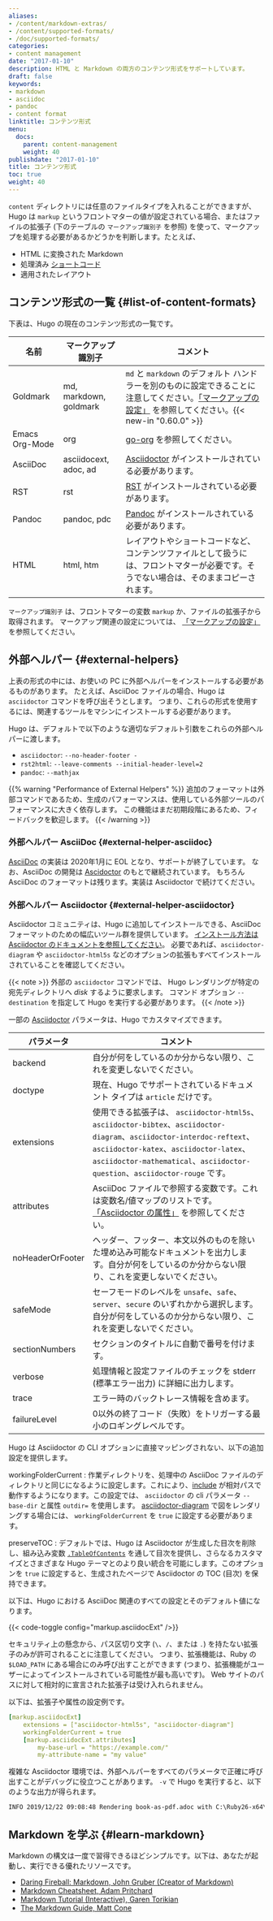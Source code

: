 ```yaml
---
aliases:
- /content/markdown-extras/
- /content/supported-formats/
- /doc/supported-formats/
categories:
- content management
date: "2017-01-10"
description: HTML と Markdown の両方のコンテンツ形式をサポートしています。
draft: false
keywords:
- markdown
- asciidoc
- pandoc
- content format
linktitle: コンテンツ形式
menu:
  docs:
    parent: content-management
    weight: 40
publishdate: "2017-01-10"
title: コンテンツ形式
toc: true
weight: 40
---
```


`content` ディレクトリには任意のファイルタイプを入れることができますが、Hugo は `markup` というフロントマターの値が設定されている場合、またはファイルの拡張子 (下のテーブルの `マークアップ識別子` を参照) を使って、マークアップを処理する必要があるかどうかを判断します。たとえば、

* HTML に変換された Markdown
* 処理済み [ショートコード](/content-management/shortcodes/)
* 適用されたレイアウト

## コンテンツ形式の一覧 {#list-of-content-formats}

下表は、Hugo の現在のコンテンツ形式の一覧です。

| 名前  | マークアップ識別子 | コメント |
| ------------- | ------------- |-------------|
| Goldmark  | md, markdown, goldmark  | `md` と `markdown` のデフォルト ハンドラーを別のものに設定できることに注意してください。[「マークアップの設定」](/getting-started/configuration-markup/) を参照してください。{{< new-in "0.60.0" >}} |
| Emacs Org-Mode | org | [go-org](https://github.com/niklasfasching/go-org) を参照してください。 |
| AsciiDoc | asciidocext, adoc, ad  | [Asciidoctor][ascii] がインストールされている必要があります。 |
| RST | rst | [RST](https://docutils.sourceforge.io/rst.html) がインストールされている必要があります。 |
| Pandoc| pandoc, pdc | [Pandoc](https://www.pandoc.org/) がインストールされている必要があります。 |
| HTML | html, htm | レイアウトやショートコードなど、コンテンツファイルとして扱うには、フロントマターが必要です。そうでない場合は、そのままコピーされます。 |

`マークアップ識別子` は、フロントマターの変数 `markup` か、ファイルの拡張子から取得されます。 マークアップ関連の設定については、 [「マークアップの設定」](/getting-started/configuration-markup/) を参照してください。

## 外部ヘルパー {#external-helpers}

上表の形式の中には、お使いの PC に外部ヘルパーをインストールする必要があるものがあります。
たとえば、AsciiDoc ファイルの場合、Hugo は `asciidoctor` コマンドを呼び出そうとします。
つまり、これらの形式を使用するには、関連するツールをマシンにインストールする必要があります。

Hugo は、デフォルトで以下のような適切なデフォルト引数をこれらの外部ヘルパーに渡します。

- `asciidoctor`: `--no-header-footer -`
- `rst2html`: `--leave-comments --initial-header-level=2`
- `pandoc`: `--mathjax`

{{% warning "Performance of External Helpers" %}}
追加のフォーマットは外部コマンドであるため、生成のパフォーマンスは、使用している外部ツールのパフォーマンスに大きく依存します。 この機能はまだ初期段階にあるため、フィードバックを歓迎します。
{{< /warning >}}

### 外部ヘルパー AsciiDoc {#external-helper-asciidoc}

[AsciiDoc](https://github.com/asciidoc/asciidoc) の実装は 2020年1月に EOL となり、サポートが終了しています。
なお、AsciiDoc の開発は [Ascidoctor](https://github.com/asciidoctor) のもとで継続されています。 
もちろん AsciiDoc のフォーマットは残ります。実装は Asciidoctor で続けてください。

### 外部ヘルパー Asciidoctor {#external-helper-asciidoctor}

Asciidoctor コミュニティは、Hugo に追加してインストールできる、AsciiDoc フォーマットのための幅広いツール群を提供しています。
[インストール方法は Asciidoctor のドキュメントを参照してください](https://asciidoctor.org/docs/install-toolchain/)。 
必要であれば、`asciidoctor-diagram` や `asciidoctor-html5s` などのオプションの拡張もすべてインストールされていることを確認してください。

{{< note >}}
外部の `asciidoctor` コマンドでは、 Hugo レンダリングが特定の宛先ディレクトリへ _disk_ するように要求します。 コマンド オプション `--destination` を指定して Hugo を実行する必要があります。
{{< /note >}}

一部の [Asciidoctor](https://asciidoctor.org/man/asciidoctor/) パラメータは、Hugo でカスタマイズできます。

パラメータ | コメント
--- | ---
backend | 自分が何をしているのか分からない限り、これを変更しないでください。
doctype | 現在、Hugo でサポートされているドキュメント タイプは `article` だけです。
extensions | 使用できる拡張子は、 `asciidoctor-html5s`、`asciidoctor-bibtex`、`asciidoctor-diagram`、`asciidoctor-interdoc-reftext`、`asciidoctor-katex`、`asciidoctor-latex`、`asciidoctor-mathematical`、`asciidoctor-question`、`asciidoctor-rouge` です。
attributes | AsciiDoc ファイルで参照する変数です。これは変数名/値マップのリストです。 [「Asciidoctor の属性」](https://asciidoctor.org/docs/asciidoc-syntax-quick-reference/#attributes-and-substitutions) を参照してください。
noHeaderOrFooter | ヘッダー、フッター、本文以外のものを除いた埋め込み可能なドキュメントを出力します。自分が何をしているのか分からない限り、これを変更しないでください。
safeMode | セーフモードのレベルを `unsafe`、`safe`、`server`、`secure` のいずれかから選択します。自分が何をしているのか分からない限り、これを変更しないでください。
sectionNumbers | セクションのタイトルに自動で番号を付けます。
verbose | 処理情報と設定ファイルのチェックを stderr (標準エラー出力) に詳細に出力します。
trace | エラー時のバックトレース情報を含めます。
failureLevel | 0以外の終了コード（失敗）をトリガーする最小のロギングレベルです。

Hugo は Asciidoctor の CLI オプションに直接マッピングされない、以下の追加設定を提供します。

workingFolderCurrent
: 作業ディレクトリを、処理中の AsciiDoc ファイルのディレクトリと同じになるように設定します。これにより、[include](https://asciidoctor.org/docs/asciidoc-syntax-quick-reference/#include-files) が相対パスで動作するようになります。この設定では、 `asciidoctor` の cli パラメータ `--base-dir` と属性 `outdir=` を使用します。 [asciidoctor-diagram](https://asciidoctor.org/docs/asciidoctor-diagram/) で図をレンダリングする場合には、 `workingFolderCurrent` を `true` に設定する必要があります。

preserveTOC
: デフォルトでは、Hugo は Asciidoctor が生成した目次を削除し、組み込み変数 [`.TableOfContents`](/content-management/toc/) を通して目次を提供し、さらなるカスタマイズとさまざまな Hugo テーマとのより良い統合を可能にします。このオプションを `true` に設定すると、生成されたページで Asciidoctor の TOC (目次) を保持できます。

以下は、Hugo における AsciiDoc 関連のすべての設定とそのデフォルト値になります。

{{< code-toggle config="markup.asciidocExt" />}}

セキュリティ上の懸念から、パス区切り文字 (`\`、`/`、または `.`) を持たない拡張子のみが許可されることに注意してください。 つまり、拡張機能は、Ruby の `$LOAD_PATH` にある場合にのみ呼び出すことができます (つまり、拡張機能がユーザーによってインストールされている可能性が最も高いです)。 Web サイトのパスに対して相対的に宣言された拡張子は受け入れられません。

以下は、拡張子や属性の設定例です。

```yml
[markup.asciidocExt]
    extensions = ["asciidoctor-html5s", "asciidoctor-diagram"]
    workingFolderCurrent = true
    [markup.asciidocExt.attributes]
        my-base-url = "https://example.com/"
        my-attribute-name = "my value"
```

複雑な Asciidoctor 環境では、外部ヘルパーをすべてのパラメータで正確に呼び出すことがデバッグに役立つことがあります。 `-v` で Hugo を実行すると、以下のような出力が得られます。

```txt
INFO 2019/12/22 09:08:48 Rendering book-as-pdf.adoc with C:\Ruby26-x64\bin\asciidoctor.bat using asciidoc args [--no-header-footer -r asciidoctor-html5s -b html5s -r asciidoctor-diagram --base-dir D:\prototypes\hugo_asciidoc_ddd\docs -a outdir=D:\prototypes\hugo_asciidoc_ddd\build -] ...
```

## Markdown を学ぶ {#learn-markdown}

Markdown の構文は一度で習得できるほどシンプルです。以下は、あなたが起動し、実行できる優れたリソースです。

* [Daring Fireball: Markdown, John Gruber (Creator of Markdown)][fireball]
* [Markdown Cheatsheet, Adam Pritchard][mdcheatsheet]
* [Markdown Tutorial (Interactive), Garen Torikian][mdtutorial]
* [The Markdown Guide, Matt Cone][mdguide]

[`emojify` function]: /functions/emojify/
[ascii]: https://asciidoctor.org/
[config]: /getting-started/configuration/
[developer tools]: /tools/
[emojis]: https://www.webpagefx.com/tools/emoji-cheat-sheet/
[fireball]: https://daringfireball.net/projects/markdown/
[gfmtasks]: https://guides.github.com/features/mastering-markdown/#syntax
[helperssource]: https://github.com/gohugoio/hugo/blob/77c60a3440806067109347d04eb5368b65ea0fe8/helpers/general.go#L65
[hl]: /content-management/syntax-highlighting/
[hlsc]: /content-management/shortcodes/#highlight
[hugocss]: /css/style.css
[ietf]: https://tools.ietf.org/html/
[mathjaxdocs]: https://docs.mathjax.org/en/latest/
[mdcheatsheet]: https://github.com/adam-p/markdown-here/wiki/Markdown-Cheatsheet
[mdguide]: https://www.markdownguide.org/
[mdtutorial]: https://www.markdowntutorial.com/
[org]: https://orgmode.org/
[pandoc]: https://www.pandoc.org/
[rest]: https://docutils.sourceforge.io/rst.html
[sc]: /content-management/shortcodes/
[sct]: /templates/shortcode-templates/
